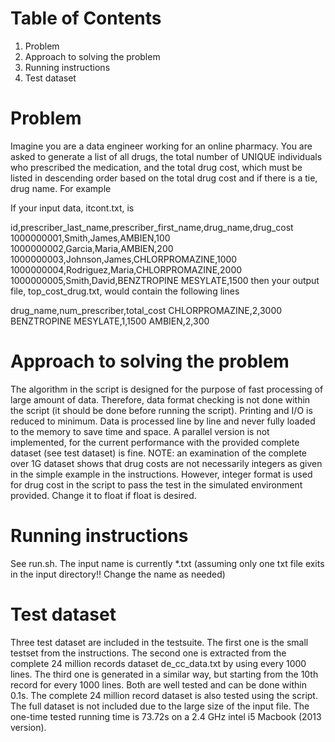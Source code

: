 # Table of Contents
1. Problem
2. Approach to solving the problem
3. Running instructions
4. Test dataset

# Problem
Imagine you are a data engineer working for an online pharmacy. You are asked to generate a list of all drugs, the total number of UNIQUE individuals who prescribed the medication, and the total drug cost, which must be listed in descending order based on the total drug cost and if there is a tie, drug name. 
For example

If your input data, itcont.txt, is

id,prescriber_last_name,prescriber_first_name,drug_name,drug_cost
1000000001,Smith,James,AMBIEN,100
1000000002,Garcia,Maria,AMBIEN,200
1000000003,Johnson,James,CHLORPROMAZINE,1000
1000000004,Rodriguez,Maria,CHLORPROMAZINE,2000
1000000005,Smith,David,BENZTROPINE MESYLATE,1500
then your output file, top_cost_drug.txt, would contain the following lines

drug_name,num_prescriber,total_cost
CHLORPROMAZINE,2,3000
BENZTROPINE MESYLATE,1,1500
AMBIEN,2,300

# Approach to solving the problem
The algorithm in the script is designed for the purpose of fast processing of large amount of data. Therefore, data format checking is not done within the script (it should be done before running the script). Printing and I/O is reduced to minimum. Data is processed line by line and never fully loaded to the memory to save time and space. A parallel version is not implemented, for the current performance with the provided complete dataset (see test dataset) is fine.
NOTE: an examination of the complete over 1G dataset shows that drug costs are not necessarily integers as given in the simple example in the instructions. However, integer format is used for drug cost in the script to pass the test in the simulated environment provided. Change it to float if float is desired.

# Running instructions
See run.sh. The input name is currently *.txt (assuming only one txt file exits in the input directory!! Change the name as needed)

# Test dataset
Three test dataset are included in the testsuite. The first one is the small testset from the instructions. The second one is extracted from the complete 24 million records dataset de_cc_data.txt by using every 1000 lines. The third one is generated in a similar way, but starting from the 10th record for every 1000 lines. Both are well tested and can be done within 0.1s.
The complete 24 million record dataset is also tested using the script. The full dataset is not included due to the large size of the input file. The one-time tested running time is 73.72s on a 2.4 GHz intel i5 Macbook (2013 version).
